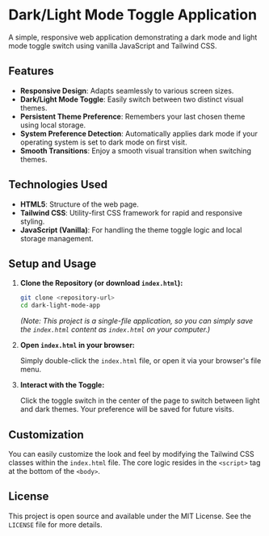 # Dark/Light Mode Toggle Application

A simple, responsive web application demonstrating a dark mode and light mode toggle switch using vanilla JavaScript and Tailwind CSS.

## Features

*   **Responsive Design**: Adapts seamlessly to various screen sizes.
*   **Dark/Light Mode Toggle**: Easily switch between two distinct visual themes.
*   **Persistent Theme Preference**: Remembers your last chosen theme using local storage.
*   **System Preference Detection**: Automatically applies dark mode if your operating system is set to dark mode on first visit.
*   **Smooth Transitions**: Enjoy a smooth visual transition when switching themes.

## Technologies Used

*   **HTML5**: Structure of the web page.
*   **Tailwind CSS**: Utility-first CSS framework for rapid and responsive styling.
*   **JavaScript (Vanilla)**: For handling the theme toggle logic and local storage management.

## Setup and Usage

1.  **Clone the Repository (or download `index.html`):**

    ```bash
    git clone <repository-url>
    cd dark-light-mode-app
    ```

    *(Note: This project is a single-file application, so you can simply save the `index.html` content as `index.html` on your computer.)*

2.  **Open `index.html` in your browser:**

    Simply double-click the `index.html` file, or open it via your browser's file menu.

3.  **Interact with the Toggle:**

    Click the toggle switch in the center of the page to switch between light and dark themes. Your preference will be saved for future visits.

## Customization

You can easily customize the look and feel by modifying the Tailwind CSS classes within the `index.html` file. The core logic resides in the `<script>` tag at the bottom of the `<body>`.

## License

This project is open source and available under the MIT License. See the `LICENSE` file for more details.
